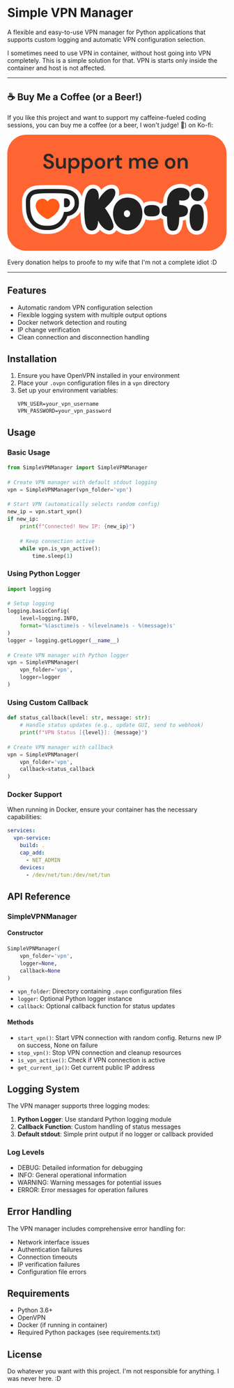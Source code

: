 # Simple VPN Manager

A flexible and easy-to-use VPN manager for Python applications that supports custom logging and automatic VPN configuration selection.

I sometimes need to use VPN in container, without host going into VPN completely. This is a simple solution for that. VPN is starts only inside the container and host is not affected.

---

## ☕ Buy Me a Coffee (or a Beer!)

If you like this project and want to support my caffeine-fueled coding sessions, you can buy me a coffee (or a beer, I won't judge! 🍻) on Ko-fi:

[![Support me on Ko-fi](img/support_me_on_kofi_badge_red.png)](https://ko-fi.com/vladoportos)

Every donation helps to proofe to my wife that I'm not a complete idiot :D

---

## Features

- Automatic random VPN configuration selection
- Flexible logging system with multiple output options
- Docker network detection and routing
- IP change verification
- Clean connection and disconnection handling

## Installation

1. Ensure you have OpenVPN installed in your environment
2. Place your `.ovpn` configuration files in a `vpn` directory
3. Set up your environment variables:
   ```env
   VPN_USER=your_vpn_username
   VPN_PASSWORD=your_vpn_password
   ```

## Usage

### Basic Usage

```python
from SimpleVPNManager import SimpleVPNManager

# Create VPN manager with default stdout logging
vpn = SimpleVPNManager(vpn_folder='vpn')

# Start VPN (automatically selects random config)
new_ip = vpn.start_vpn()
if new_ip:
    print(f"Connected! New IP: {new_ip}")

    # Keep connection active
    while vpn.is_vpn_active():
        time.sleep(1)
```

### Using Python Logger

```python
import logging

# Setup logging
logging.basicConfig(
    level=logging.INFO,
    format='%(asctime)s - %(levelname)s - %(message)s'
)
logger = logging.getLogger(__name__)

# Create VPN manager with Python logger
vpn = SimpleVPNManager(
    vpn_folder='vpn',
    logger=logger
)
```

### Using Custom Callback

```python
def status_callback(level: str, message: str):
    # Handle status updates (e.g., update GUI, send to webhook)
    print(f"VPN Status [{level}]: {message}")

# Create VPN manager with callback
vpn = SimpleVPNManager(
    vpn_folder='vpn',
    callback=status_callback
)
```

### Docker Support

When running in Docker, ensure your container has the necessary capabilities:

```yaml
services:
  vpn-service:
    build: .
    cap_add:
      - NET_ADMIN
    devices:
      - /dev/net/tun:/dev/net/tun
```

## API Reference

### SimpleVPNManager

#### Constructor

```python
SimpleVPNManager(
    vpn_folder='vpn',
    logger=None,
    callback=None
)
```

- `vpn_folder`: Directory containing `.ovpn` configuration files
- `logger`: Optional Python logger instance
- `callback`: Optional callback function for status updates

#### Methods

- `start_vpn()`: Start VPN connection with random config. Returns new IP on success, None on failure
- `stop_vpn()`: Stop VPN connection and cleanup resources
- `is_vpn_active()`: Check if VPN connection is active
- `get_current_ip()`: Get current public IP address

## Logging System

The VPN manager supports three logging modes:

1. **Python Logger**: Use standard Python logging module
2. **Callback Function**: Custom handling of status messages
3. **Default stdout**: Simple print output if no logger or callback provided

### Log Levels

- DEBUG: Detailed information for debugging
- INFO: General operational information
- WARNING: Warning messages for potential issues
- ERROR: Error messages for operation failures

## Error Handling

The VPN manager includes comprehensive error handling for:

- Network interface issues
- Authentication failures
- Connection timeouts
- IP verification failures
- Configuration file errors

## Requirements

- Python 3.6+
- OpenVPN
- Docker (if running in container)
- Required Python packages (see requirements.txt)

## License

Do whatever you want with this project. I'm not responsible for anything. I was never here. :D
